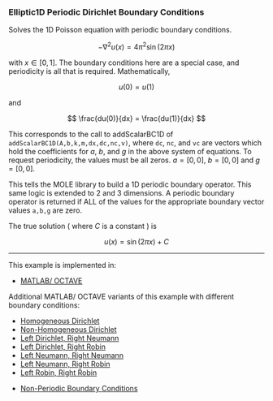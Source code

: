 ### Elliptic1D Periodic Dirichlet Boundary Conditions

Solves the 1D Poisson equation with periodic  boundary conditions.

$$
-\nabla^2 u(x) = 4\pi^2 \sin( 2\pi x )
$$

with $x\in[0,1]$. The boundary conditions here are a special case, and periodicity is all that is required. Mathematically,

$$
u(0) = u(1)
$$

and

$$
\frac{du(0)}{dx} = \frac{du(1)}{dx}
$$

This corresponds to the call to addScalarBC1D of `addScalarBC1D(A,b,k,m,dx,dc,nc,v)`, where `dc`, `nc`, and `vc` are vectors which hold the coefficients for $a$, $b$, and $g$ in the above system of equations. To request periodicity, the values must be all zeros. $a=[0,0]$, $b=[0,0]$ and $g=[0,0]$. 

This tells the MOLE library to build a 1D periodic boundary operator. This same logic is extended to 2 and 3 dimensions. A periodic boundary operator is returned if ALL of the values for the appropriate boundary vector values `a,b,g` are zero.


The true solution ( where $C$ is a constant ) is

$$
u(x) = \sin(2\pi x) + C
$$

---

This example is implemented in:
- [MATLAB/ OCTAVE](https://github.com/csrc-sdsu/mole/blob/master/examples/matlab/elliptic1DPeriodicBC.m)

Additional MATLAB/ OCTAVE variants of this example with different boundary conditions:
- [Homogeneous Dirichlet](https://github.com/csrc-sdsu/mole/blob/master/examples/matlab/elliptic1DHomogeneousDirichlet.m)
- [Non-Homogeneous Dirichlet](https://github.com/csrc-sdsu/mole/blob/master/examples/matlab/elliptic1DNonHomogeneousDirichlet.m)
- [Left Dirichlet, Right Neumann](https://github.com/csrc-sdsu/mole/blob/master/examples/matlab/elliptic1DLeftDirichletRightNeumann.m)
- [Left Dirichlet, Right Robin](https://github.com/csrc-sdsu/mole/blob/master/examples/matlab/elliptic1DLeftDirichletRightRobin.m)
- [Left Neumann, Right Neumann](https://github.com/csrc-sdsu/mole/blob/master/examples/matlab/elliptic1DLeftNeumannRightNeumann.m)
- [Left Neumann, Right Robin](https://github.com/csrc-sdsu/mole/blob/master/examples/matlab/elliptic1DLeftNeumannRightRobin.m)
- [Left Robin, Right Robin](https://github.com/csrc-sdsu/mole/blob/master/examples/matlab/elliptic1DLeftRobinRightRobin.m)
<!-- [Periodic Boundary Conditions](https://github.com/csrc-sdsu/mole/blob/master/examples/matlab/elliptic1DPeriodicBC.m) -->
- [Non-Periodic Boundary Conditions](https://github.com/csrc-sdsu/mole/blob/master/examples/matlab/elliptic1DNonPeriodicBC.m)